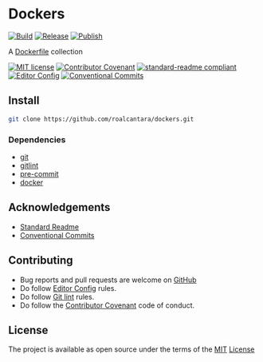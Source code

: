 
# Dockers

[![Build](https://github.com/roalcantara/dockers/actions/workflows/build.yml/badge.svg)](https://github.com/roalcantara/dockers/actions/workflows/build.yml) [![Release](https://github.com/roalcantara/dockers/actions/workflows/release.yml/badge.svg)](https://github.com/roalcantara/dockers/actions/workflows/release.yml) [![Publish](https://github.com/roalcantara/dockers/actions/workflows/publish.yml/badge.svg)](https://github.com/roalcantara/dockers/actions/workflows/publish.yml)

A [Dockerfile][10] collection

[![MIT license](https://img.shields.io/badge/License-MIT-brightgreen.svg)](LICENSE) [![Contributor Covenant](https://img.shields.io/badge/Contributor%20Covenant-2.0-4baaaa.svg)][2] [![standard-readme compliant](https://img.shields.io/badge/readme%20style-standard-brightgreen.svg)][5] [![Editor Config](https://img.shields.io/badge/Editor%20Config-1.0.1-crimson.svg)][4] [![Conventional Commits](https://img.shields.io/badge/Conventional%20Commits-1.0.0-yellow.svg)][3]

## Install

```sh
git clone https://github.com/roalcantara/dockers.git
```

### Dependencies

- [git][6]
- [gitlint][7]
- [pre-commit][8]
- [docker][9]

## Acknowledgements

- [Standard Readme][5]
- [Conventional Commits][7]

## Contributing

- Bug reports and pull requests are welcome on [GitHub][0]
- Do follow [Editor Config][4] rules.
- Do follow [Git lint][7] rules.
- Do follow the [Contributor Covenant][2] code of conduct.

## License

The project is available as open source under the terms of the [MIT][1] [License](LICENSE)

[0]: https://github.com/roalcantara/Dockers
[1]: https://opensource.org/licenses/MIT "Open Source Initiative"
[2]: https://contributor-covenant.org "A Code of Conduct for Open Source Communities"
[3]: https://conventionalcommits.org "Conventional Commits"
[4]: https://editorconfig.org "EditorConfig"
[5]: https://github.com/RichardLitt/standard-readme "Standard Readme"
[6]: https://git-scm.com "Git"
[7]: https://jorisroovers.com/gitlint "git commit message linter"
[8]: https://pre-commit.com "A framework for managing and maintaining multi-language pre-commit hooks"
[9]: https://www.docker.com "Docker: An open platform for developing, shipping, and running applications."
[10]: https://docs.docker.com/engine/reference/builder "Dockerfile reference"
